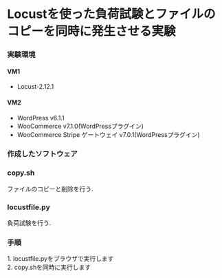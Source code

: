 # Locustを使った負荷試験とファイルのコピーを同時に発生させる実験
### 実験環境
#### VM1
- Locust-2.12.1
#### VM2
- WordPress v6.1.1
- WooCommerce v7.1.0(WordPressプラグイン)
- WooCommerce Stripe ゲートウェイ v7.0.1(WordPressプラグイン)
### 作成したソフトウェア
### copy.sh
ファイルのコピーと削除を行う.
<br>
### locustfile.py
負荷試験を行う.

### 手順
1\. locustfile.pyをブラウザで実行します
<br>
2\. copy.shを同時に実行します
